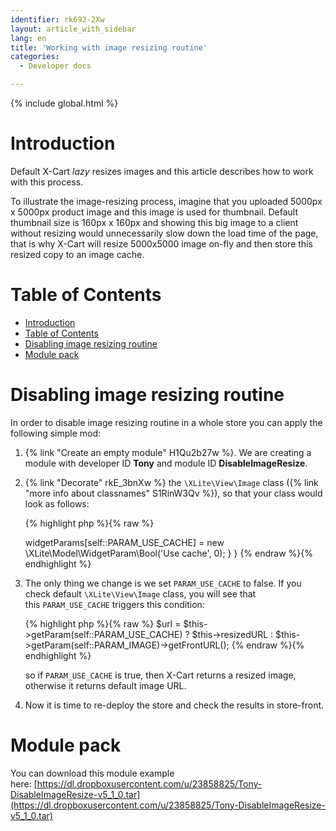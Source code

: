 ```yaml
---
identifier: rk692-2Xw
layout: article_with_sidebar
lang: en
title: 'Working with image resizing routine'
categories:
  - Developer docs

---
```


{% include global.html %}

# Introduction

Default X-Cart _lazy_ resizes images and this article describes how to work with this process.

To illustrate the image-resizing process, imagine that you uploaded 5000px x 5000px product image and this image is used for thumbnail. Default thumbnail size is 160px x 160px and showing this big image to a client without resizing would unnecessarily slow down the load time of the page, that is why X-Cart will resize 5000x5000 image on-fly and then store this resized copy to an image cache.

# Table of Contents

*   [Introduction](#introduction)
*   [Table of Contents](#table-of-contents)
*   [Disabling image resizing routine](#disabling-image-resizing-routine)
*   [Module pack](#module-pack)

# Disabling image resizing routine

In order to disable image resizing routine in a whole store you can apply the following simple mod:

1.  {% link "Create an empty module" H1Qu2b27w %}. We are creating a module with developer ID **Tony** and module ID **DisableImageResize**.
2.  {% link "Decorate" rkE_3bnXw %} the `\XLite\View\Image` class ({% link "more info about classnames" S1RinW3Qv %}), so that your class would look as follows: 

    {% highlight php %}{% raw %}
    <?php
    // vim: set ts=4 sw=4 sts=4 et:

    namespace XLite\Module\Tony\DisableImageResize\View;

    class Image extends \XLite\View\Image implements \XLite\Base\IDecorator
    {
    	protected function defineWidgetParams() {
    		parent::defineWidgetParams();
    		$this->widgetParams[self::PARAM_USE_CACHE] = new \XLite\Model\WidgetParam\Bool('Use cache', 0);
    	}
    }
    {% endraw %}{% endhighlight %}
3.  The only thing we change is we set `PARAM_USE_CACHE` to false. If you check default `\XLite\View\Image` class, you will see that this `PARAM_USE_CACHE` triggers this condition: 

    {% highlight php %}{% raw %}
    $url = $this->getParam(self::PARAM_USE_CACHE)
                    ? $this->resizedURL
                    : $this->getParam(self::PARAM_IMAGE)->getFrontURL();
    {% endraw %}{% endhighlight %}

    so if `PARAM_USE_CACHE` is true, then X-Cart returns a resized image, otherwise it returns default image URL.

4.  Now it is time to re-deploy the store and check the results in store-front.

# Module pack

You can download this module example here: [https://dl.dropboxusercontent.com/u/23858825/Tony-DisableImageResize-v5_1_0.tar](https://dl.dropboxusercontent.com/u/23858825/Tony-DisableImageResize-v5_1_0.tar)